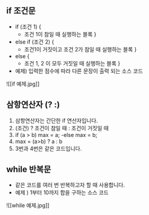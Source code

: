 
## if 조건문
- if (조건 1) {
	- 조건 1이 참일 때 실행하는 블록 }
- else if (조건 2) {
	- 조건1이 거짓이고 조건 2가 참일 때 실행하는 블록 }
- else {
	- 조건 1, 2 이 모두 거짓일 때 실행하는 블록 }
- 예제) 입력한 점수에 따라 다른 문장이 출력 되는 소스 코드

![[if 예제.jpg]]

## 삼항연산자 (? :)
1. 삼항연산자는 간단한 if 연산자입니다.
2. (조건) ? 조건이 참일 때 : 조건이 거짓일 때 
3. if (a > b) max = a;
	-else max = b;
4.  max = (a>b) ? a : b
5. 3번과 4번은 같은 코드입니다.

## while 반복문
- 같은 코드를 여러 번 반복하고자 할 때 사용합니다.
- 예제 ) 1부터 10까지 합을 구하는 소스 코드

![[while 예제.jpg]]

